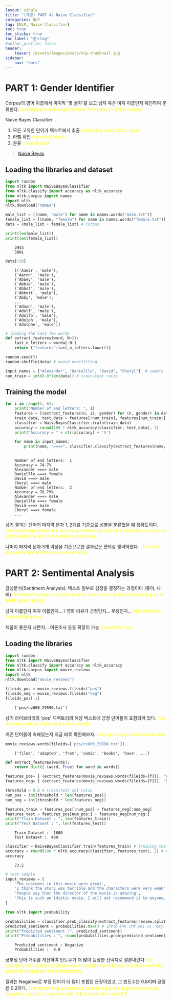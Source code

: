 ```yaml
---
layout: single
title: "(개발) PART 4: Naive Classifier"
categories: NLP
tag: [NLP, Naive Classifier]
toc: true
toc_sticky: true
toc_label: "쭌스log"
#author_profile: false
header:
    teaser: /assets/images/posts/nlp-thumbnail.jpg
sidebar:
    nav: "docs"
---
```


# PART 1: Gender Identifier
Corpus의 영어 이름에서 마지막 '몇 글자'를 보고 남자 혹은 여자 이름인지 확인하여 분류한다. <span style="color: yellow"> Identifying sex through the last 'few letters' of the corpus</span>

Naive Bayes Classifier
1. 모든 고유한 단어가 텍스트에서 추출 <span style="color: yellow"> extracting words from texts</span>
2. 라벨 확인 <span style="color: yellow"> checking labels</span>
3. 분류 <span style="color: yellow"> classification </span>

> [Naive Beyas](https://github.com/hchoi256/ai-boot-camp/blob/main/ai/machine-learning/supervised-learning/classification/naive-bayes.md)

## Loading the libraries and dataset
```python
import random
from nltk import NaiveBayesClassifier
from nltk.classify import accuracy as nltk_accuracy
from nltk.corpus import names
import nltk
nltk.download("names")
```


```python
male_list = [(name, "male") for name in names.words("male.txt")]
female_list = [(name, "female") for name in names.words("female.txt")]
data = (male_list + female_list) # corpus

print(len(male_list))
print(len(female_list))
```


        2943
        5001


```python
data[:30]
```


        [('Aamir', 'male'),
        ('Aaron', 'male'),
        ('Abbey', 'male'),
        ('Abbie', 'male'),
        ('Abbot', 'male'),
        ('Abbott', 'male'),
        ('Abby', 'male'),
        ...
        ('Adnan', 'male'),
        ('Adolf', 'male'),
        ('Adolfo', 'male'),
        ('Adolph', 'male'),
        ('Adolphe', 'male')]


```python
# loading the last few words
def extract_features(word, N=2):
    last_n_letters = worda[-N:]
    return {"feature:":last_n_letters.lower()}
```


```python
random.seed(5)
random.shuffle(data) # avoid overfitting
```


```python
input_names = ["Alexander", "Daniellle", "David", "Cheryl"]  # sample
num_train = int(0.8*len(data)) # train/test ratio
```

## Training the model

```python
for i in range(1, 6):
    print("Number of end letters: ", i)
    features = [(extract_features(n, i), gender) for (n, gender) in data]
    train_data, test_data = features[:num_train], features[num_train:]
    classifier = NaiveBayesClassifier.train(train_data)
    accuracy = round(100 * nltk_accuracy(classifier, test_data), 2)
    print("Accuracy = " + str(accuracy) + '%')

    for name in input_names:
        print(name, "===>", classifier.classify(extract_features(name, i)))
    
```


        Number of end letters:  1
        Accuracy = 74.7%
        Alexander ===> male
        Daniellle ===> female
        David ===> male
        Cheryl ===> male
        Number of end letters:  2
        Accuracy = 78.79%
        Alexander ===> male
        Daniellle ===> female
        David ===> male
        Cheryl ===> female
        ...

상기 결과는 단어의 마지막 문자 1, 2개를 기준으로 성별을 분류했을 때 정확도이다. <span style="color: yellow"> The result represents the accuracy of the classifier that identifies sex based on the last one and two words respectively.</span>

나머지 마지막 문자 3개 이상을 기준으로한 결과값은 편의상 생략하였다. <span style="color: yellow"> The other outcomes are omitted for convenience.</span>

# PART 2: Sentimental Analysis
감성분석(Sentiment Analysis): 텍스트 일부로 감정을 결정하는 과정이다 (좋아, 나뻐). <span style="color: yellow"> Sentiment Analysis studies how to determine sentiment through part of texts (good, poor).</span>

남자 이름인지 여자 이름인지... / 영화 리뷰가 긍정인지... 부정인지... <span style="color: yellow"> Man/Woman, Positive/Negative</span>

제품이 좋은지 나쁜지... 여론조사 등등 확장이 가능 <span style="color: yellow"> Good/Poor, etc.</span>

## Loading the libraries
```python
import random
from nltk import NaiveBayesClassifier
from nltk.classify import accuracy as nltk_accuracy
from nltk.corpus import movie_reviews
import nltk
nltk.download("movie_reviews")
```

```python
fileids_pos = movie_reviews.fileids("pos")
fileids_neg = movie_reviews.fileids("neg")
fileids_pos[:1]
```

        ['pos/cv000_29590.txt']


상기 라이브러리의 'pos' 디렉토리의 해당 텍스트에 긍정 단어들이 포함되어 있다. <span style="color: yellow"> The directory above incldues positive words.</span>

어떤 단어들이 속해있는지 지금 바로 확인해보자. <span style="color: yellow"> Let's go check those words now.</span>

```python
movie_reviews.words(fileids=['pos/cv000_29590.txt'])
```


        ['films', 'adapted', 'from', 'comic', 'books', 'have', ...]


```python
def extract_features(words):
    return dict([ (word, True) for word in words])
```


```python
features_pos= [ (extract_features(movie_reviews.words(fileids=[f])), "Positive") for f in fileids_pos ]
features_neg= [ (extract_features(movie_reviews.words(fileids=[f])), "Negative") for f in fileids_neg ]
```

```python
threshold = 0.8 # train/test set ratio
num_pos = int(threshold * len(features_pos))
num_neg = int(threshold * len(features_neg))

features_train = features_pos[:num_pos] + features_neg[:num_neg]
features_test = features_pos[num_pos:] + features_neg[num_neg:]
print("Train Dataset : ", len(features_train))
print("Test Dataset : ", len(features_test))
```


        Train Dataset :  1600
        Test Dataset :  400


```python
classifier = NaiveBayesClassifier.train(features_train) # training the model
accuracy = round(100 * nltk_accuracy(classifier, features_test), 2) # prediction
accuracy
```

        73.5


```python
# test sample
input_reviews = [
    'The costumes in this movie were great', 
    'I think the story was terrible and the characters were very weak',
    'People say that the director of the movie is amazing', 
    'This is such an idiotic movie. I will not recommend it to anyone.' 
]
```

```python
from nltk import probability

probabilities = classifier.prob_classify(extract_features(review.split()))
predicted_sentiment = probabilities.max() # 긍부정 우위 선택 pos vs. neg
print("Predicted sentiment :", predicted_sentiment)
print("Probabilities : ", round(probabilities.prob(predicted_sentiment), 2))

```

        Predicted sentiment : Negative
        Probabilities :  0.8


긍부정 단어 개수를 계산하여 빈도수가 더 많이 등장한 선택지로 결론내린다. <span style="color: yellow"> By counting the number of positive and negative words, we conclude with the option that appears more frequently.</span>

결과는 Negative로 부정 단어가 더 많이 포함된 문장이었고, 그 빈도수는 0.8이며 긍정은 0.2이다. <span style="color: yellow"> The result was a sentence containing more negative words as negative, and the frequency was 0.8 and positive was 0.2.</span>

